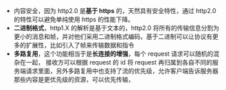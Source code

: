 - 内容安全，因为 http2.0 是**基于 https** 的，天然具有安全特性，通过 http2.0 的特性可以避免单纯使用 https 的性能下降。
- **二进制格式**，http1.X 的解析是基于文本的，http2.0 将所有的传输信息分割为更小的消息和帧，并对他们采用二进制格式编码，基于二进制可以让协议有更多的扩展性，比如引入了帧来传输数据和指令
- **多路复用**，这个功能相当于是**长连接的增强**，每个 request 请求可以随机的混杂在一起， 接收方可以根据 request 的 id 将 request 再归属到各自不同的服务端请求里面，另外多路复用中也支持了流的优先级，允许客户端告诉服务器那些内容是更优先级的资源，可以优先传输，